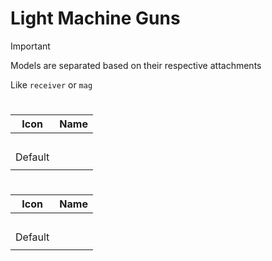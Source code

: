 # Light Machine Guns

> [!IMPORTANT]
> Models are separated based on their respective attachments
>
> Like `receiver` or `mag`



# 
| Icon | Name |
| :--: | :--: | 
| | | | | 
<br> Default | | 
| | | | | 




# 
| Icon | Name |
| :--: | :--: | 
| | | | | 
<br> Default | | 
| | | | | 













